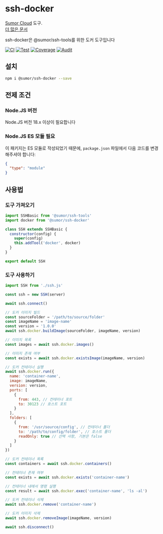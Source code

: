 # ssh-docker

[Sumor Cloud](https://sumor.cloud) 도구.  
[더 많은 문서](https://sumor.cloud/ssh-docker)

ssh-docker은 @sumor/ssh-tools를 위한 도커 도구입니다

[![CI](https://github.com/sumor-cloud/ssh-docker/actions/workflows/ci.yml/badge.svg)](https://github.com/sumor-cloud/ssh-docker/actions/workflows/ci.yml)
[![Test](https://github.com/sumor-cloud/ssh-docker/actions/workflows/ut.yml/badge.svg)](https://github.com/sumor-cloud/ssh-docker/actions/workflows/ut.yml)
[![Coverage](https://github.com/sumor-cloud/ssh-docker/actions/workflows/coverage.yml/badge.svg)](https://github.com/sumor-cloud/ssh-docker/actions/workflows/coverage.yml)
[![Audit](https://github.com/sumor-cloud/ssh-docker/actions/workflows/audit.yml/badge.svg)](https://github.com/sumor-cloud/ssh-docker/actions/workflows/audit.yml)

## 설치

```bash
npm i @sumor/ssh-docker --save
```

## 전제 조건

### Node.JS 버전

Node.JS 버전 18.x 이상이 필요합니다

### Node.JS ES 모듈 필요

이 패키지는 ES 모듈로 작성되었기 때문에,
`package.json` 파일에서 다음 코드를 변경해주셔야 합니다:

```json
{
  "type": "module"
}
```

## 사용법

### 도구 가져오기

```js
import SSHBasic from '@sumor/ssh-tools'
import docker from '@sumor/ssh-docker'

class SSH extends SSHBasic {
  constructor(config) {
    super(config)
    this.addTool('docker', docker)
  }
}

export default SSH
```

### 도구 사용하기

```js
import SSH from './ssh.js'

const ssh = new SSH(server)

await ssh.connect()

// 도커 이미지 빌드
const sourceFolder = '/path/to/source/folder'
const imageName = 'image-name'
const version = '1.0.0'
await ssh.docker.buildImage(sourceFolder, imageName, version)

// 이미지 목록
const images = await ssh.docker.images()

// 이미지 존재 여부
const exists = await ssh.docker.existsImage(imageName, version)

// 도커 컨테이너 실행
await ssh.docker.run({
  name: 'container-name',
  image: imageName,
  version: version,
  ports: [
    {
      from: 443, // 컨테이너 포트
      to: 30123 // 호스트 포트
    }
  ],
  folders: [
    {
      from: '/usr/source/config', // 컨테이너 폴더
      to: '/path/to/config/folder', // 호스트 폴더
      readOnly: true // 선택 사항, 기본은 false
    }
  ]
})

// 도커 컨테이너 목록
const containers = await ssh.docker.containers()

// 컨테이너 존재 여부
const exists = await ssh.docker.exists('container-name')

// 컨테이너 내에서 명령 실행
const result = await ssh.docker.exec('container-name', 'ls -al')

// 도커 컨테이너 삭제
await ssh.docker.remove('container-name')

// 도커 이미지 삭제
await ssh.docker.removeImage(imageName, version)

await ssh.disconnect()
```
